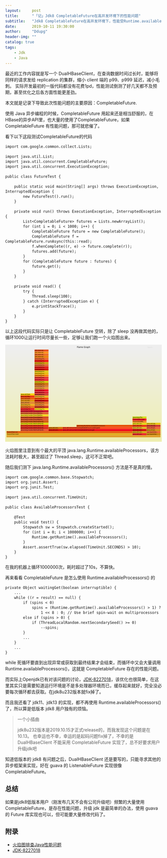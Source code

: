 ```yaml
---
layout:     post
title:      "「记」Jdk8 CompletableFuture在高并发环境下的性能问题"
subtitle:   "Jdk8 CompletableFuture在高并发环境下，性能受Runtime.availableProcessors()影响"
date:       2019-10-11 19:30:00
author:     "Ddupg"
header-img: ""
catalog: true
tags:
    - Jdk
    - Java
---
```


最近的工作内容就是写一个 DualHBaseClient，在查询数据时间过长时，能够将同样的请求发给 replication 的集群，缩小 client 端的 p99、p999 延迟，减小毛刺。
实际开发最初的一版代码都没有花费1pd，性能测试倒测了好几天都不及预期，甚至优化之后各方面性能更差劲。

本文就是记录下导致此次性能问题的主要原因：CompletableFuture.

使用 Java 异步编程的时候，CompletableFuture 用起来还是相当舒服的，在HBase的异步API里，也大量的使用了CompletableFuture，如果 CompletableFuture 有性能问题，那可就悲催了。

看下以下这段测试CompletableFuture的代码

```
import com.google.common.collect.Lists;

import java.util.List;
import java.util.concurrent.CompletableFuture;
import java.util.concurrent.ExecutionException;

public class FutureTest {

    public static void main(String[] args) throws ExecutionException, InterruptedException {
        new FutureTest().run();
    }

    private void run() throws ExecutionException, InterruptedException {
        List<CompletableFuture> futures = Lists.newArrayList();
        for (int i = 0; i < 1000; i++) {
            CompletableFuture future = new CompletableFuture();
            CompletableFuture f = CompletableFuture.runAsync(this::read);
            f.whenComplete((r, e) -> future.complete(r));
            futures.add(future);
        }
        for (CompletableFuture future : futures) {
            future.get();
        }
    }

    private void read() {
        try {
            Thread.sleep(100);
        } catch (InterruptedException e) {
            e.printStackTrace();
        }
    }
}
```
以上这段代码实际只是让 CompletableFuture 空转，除了 sleep 没再做其他的，循环1000让运行时间尽量长一些，足够让我们跑一个火焰图出来。

![火焰图](/img/CompletableFuture/CompletableFuture-in-jdk8-traces.svg)

火焰图里注意到有个最大的平顶 java.lang.Runtime.availableProcessors，该方法耗时极大，甚至超过了 Thread.sleep，这可不正常吧。

随后我们测下 java.lang.Runtime.availableProcessors() 方法是不是真的慢。
```
import com.google.common.base.Stopwatch;
import org.junit.Assert;
import org.junit.Test;

import java.util.concurrent.TimeUnit;

public class AvailableProcessorsTest {

    @Test
    public void test() {
        Stopwatch sw = Stopwatch.createStarted();
        for (int i = 0; i < 1000000; i++) {
            Runtime.getRuntime().availableProcessors();
        }
        Assert.assertTrue(sw.elapsed(TimeUnit.SECONDS) > 10);
    }
}
```
在我的机器上循环1000000次，耗时超过了10s，不算快。

再来看看 CompletableFuture 是怎么使用 Runtime.availableProcessors() 的
```
private Object waitingGet(boolean interruptible) {
    ...
    while ((r = result) == null) {
        if (spins < 0)
            spins = (Runtime.getRuntime().availableProcessors() > 1) ?
                1 << 8 : 0; // Use brief spin-wait on multiprocessors
        else if (spins > 0) {
            if (ThreadLocalRandom.nextSecondarySeed() >= 0)
                --spins;
        }
        ...
    }
    ...
}
```
while 死循环要直到出现异常或获取到最终结果才会结束，而循环中又会大量调用 Runtime.availableProcessors()，这就是 CompletableFuture 存在的性能问题。

而实际上Openjdk已有对该问题的讨论，[JDK-8227018](https://bugs.openjdk.java.net/browse/JDK-8227018)，该优化也很简单，在这里其实只是需要知道运行环境是不是多处理器环境而已，缓存起来就好，完全没必要每次循环都去获取。在jdk8u232版本就fix掉了。

而且我还看了 jdk11、jdk13 的实现，都不再使用 Runtime.availableProcessors() 了，所以算是低版本 jdk8 用户独有的烦恼。

> 一个小插曲
> 
> jdk8u232版本是2019.10.15才正式release的，而我发现这个问题是在10.13。
> 也幸运也不幸，幸运的是起码问题fix掉了，不幸的是 DualHBaseClient 不能采用 CompletableFuture 实现了，总不好要求用户升级jdk吧

知道低版本的 jdk8 有问题之后，DualHBaseClient 还是要写的，只能寻求其他的异步框架来实现，好在 guava 的 ListenableFuture 实现很像 CompletableFuture。

## 总结

如果是jdk8低版本用户（刚发布几天不会有公司升级吧）频繁的大量使用 CompletableFuture，是存在性能问题，升级 jdk 是最简单的办法，使用 guava 的 Future 库实现也可以，但可能要大量修改代码了。

## 附录
- [火焰图排查Java性能问题](https://blog.wangqi.love/articles/Java/%E7%81%AB%E7%84%B0%E5%9B%BE%E6%8E%92%E6%9F%A5Java%E6%80%A7%E8%83%BD%E9%97%AE%E9%A2%98.html)
- [JDK-8227018](https://bugs.openjdk.java.net/browse/JDK-8227018)